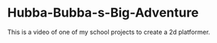 # Hubba-Bubba-s-Big-Adventure
This is a video of one of my school projects to create a 2d platformer.
